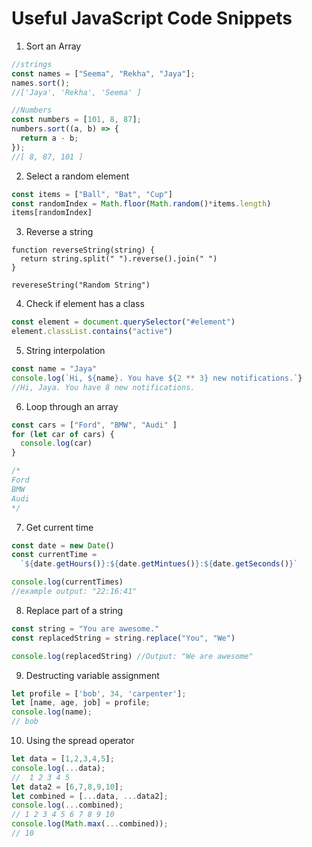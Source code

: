 # Useful JavaScript Code Snippets

1. Sort an Array

```javascript
//strings
const names = ["Seema", "Rekha", "Jaya"];
names.sort();
//['Jaya', 'Rekha', 'Seema' ]

//Numbers
const numbers = [101, 8, 87];
numbers.sort((a, b) => {
  return a - b;
});
//[ 8, 87, 101 ]
```

2. Select a random element

```javascript
const items = ["Ball", "Bat", "Cup"]
const randomIndex = Math.floor(Math.random()*items.length)
items[randomIndex]
```

3. Reverse a string

```
function reverseString(string) {
  return string.split(" ").reverse().join(" ")
}

revereseString("Random String")
```

4. Check if element has a class

```javascript
const element = document.querySelector("#element")
element.classList.contains("active")
```

5. String interpolation

```javascript
const name = "Jaya"
console.log(`Hi, ${name}. You have ${2 ** 3} new notifications.`}
//Hi, Jaya. You have 8 new notifications.
```

6. Loop through an array

```javascript
const cars = ["Ford", "BMW", "Audi" ]
for (let car of cars) {
  console.log(car)
}

/*
Ford
BMW
Audi
*/
```

7. Get current time

```javascript
const date = new Date()
const currentTime = 
  `${date.getHours()}:${date.getMintues()}:${date.getSeconds()}`

console.log(currentTimes)
//example output: "22:16:41"
```

8. Replace part of a string

```javascript
const string = "You are awesome."
const replacedString = string.replace("You", "We")

console.log(replacedString) //Output: "We are awesome"
```

9. Destructing variable assignment

```javascript
let profile = ['bob', 34, 'carpenter'];
let [name, age, job] = profile;
console.log(name);
// bob
```

10. Using the spread operator

```javascript
let data = [1,2,3,4,5];
console.log(...data);
//  1 2 3 4 5
let data2 = [6,7,8,9,10];
let combined = [...data, ...data2];
console.log(...combined);
// 1 2 3 4 5 6 7 8 9 10
console.log(Math.max(...combined));
// 10
```